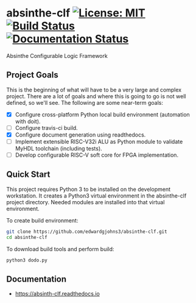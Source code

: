 # absinthe-clf [![License: MIT](https://img.shields.io/badge/License-MIT-yellow.svg)](https://opensource.org/licenses/MIT) [![Build Status](https://travis-ci.org/edwardgjohns3/absinthe-clf.svg?branch=master)](https://travis-ci.org/edwardgjohns3/absinthe-clf) [![Documentation Status](https://readthedocs.org/projects/absinth-clf/badge/?version=latest)](http://absinth-clf.readthedocs.io/en/latest/?badge=latest)
Absinthe Configurable Logic Framework

## Project Goals
This is the beginning of what will have to be a very large and complex project.  There are a lot of goals and where this is going to go is not well defined, so we'll see.  The following are some near-term goals:

- [x] Configure cross-platform Python local build environment (automation with doit).
- [ ] Configure travis-ci build.
- [x] Configure document generation using readthedocs.
- [ ] Implement extensible RISC-V32i ALU as Python module to validate MyHDL toolchain (including tests).
- [ ] Develop configurable RISC-V soft core for FPGA implementation.

## Quick Start
This project requires Python 3 to be installed on the development workstation. It creates a Python3 virtual environment in the absinthe-clf project directory.  Needed modules are installed into that virtual environment.

To create build environment:
```bash
git clone https://github.com/edwardgjohns3/absinthe-clf.git
cd absinthe-clf
```
To download build tools and perform build:
```bash
python3 dodo.py
```

## Documentation
- https://absinth-clf.readthedocs.io
